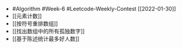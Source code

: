 - #Algorithm #Week-6 #Leetcode-Weekly-Contest [[2022-01-30]]
- [[元素计数]]
- [[按符号重排数组]]
- [[找出数组中的所有孤独数字]]
- [[基于陈述统计最多好人数]]